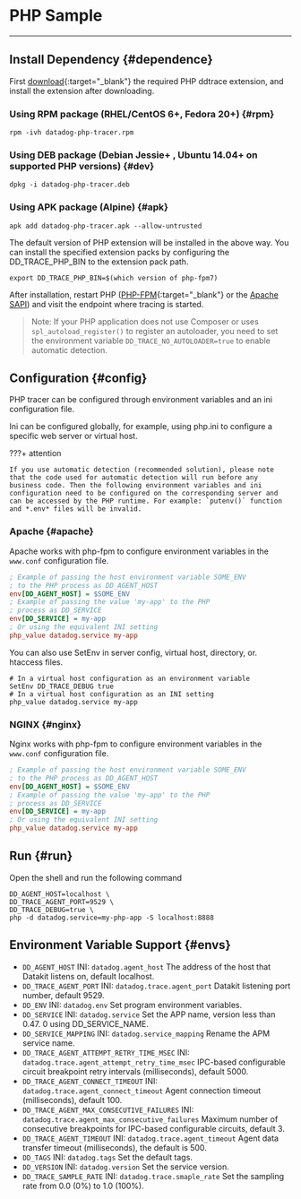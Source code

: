 
# PHP Sample
---

## Install Dependency {#dependence}

First [download](https://github.com/DataDog/dd-trace-php/releases){:target="_blank"} the required PHP ddtrace extension, and install the extension after downloading.
<!-- markdownlint-disable MD013 -->
### Using RPM package (RHEL/CentOS 6+, Fedora 20+)  {#rpm}
<!-- markdownlint-enable -->
```shell
rpm -ivh datadog-php-tracer.rpm
```
<!-- markdownlint-disable MD013 -->
### Using DEB package (Debian Jessie+ , Ubuntu 14.04+ on supported PHP versions)  {#dev}
<!-- markdownlint-enable -->
```shell
dpkg -i datadog-php-tracer.deb
```

<!-- markdownlint-disable MD013 -->
### Using APK package (Alpine) {#apk}
<!-- markdownlint-enable -->
```shell
apk add datadog-php-tracer.apk --allow-untrusted
```

The default version of PHP extension will be installed in the above way. You can install the specified extension packs by configuring the DD_TRACE_PHP_BIN to the extension pack path.

```shell
export DD_TRACE_PHP_BIN=$(which version of php-fpm7)
```

After installation, restart PHP ([PHP-FPM](https://www.php.net/manual/en/install.fpm.php){:target="_blank"} or the [Apache SAPI](https://en.wikipedia.org/wiki/Server_application_programming_interface)) and visit the endpoint where tracing is started.

> Note: If your PHP application does not use Composer or uses `spl_autoload_register()` to register an autoloader, you need to set the environment variable `DD_TRACE_NO_AUTOLOADER=true` to enable automatic detection.

## Configuration {#config}

PHP tracer can be configured through environment variables and an ini configuration file.

Ini can be configured globally, for example, using php.ini to configure a specific web server or virtual host.

<!-- markdownlint-disable MD046 -->
???+ attention

    If you use automatic detection (recommended solution), please note that the code used for automatic detection will run before any business code. Then the following environment variables and ini configuration need to be configured on the corresponding server and can be accessed by the PHP runtime. For example: `putenv()` function and *.env* files will be invalid.
<!-- markdownlint-enable -->

### Apache {#apache}

Apache works with php-fpm to configure environment variables in the `www.conf` configuration file.

```ini
; Example of passing the host environment variable SOME_ENV
; to the PHP process as DD_AGENT_HOST
env[DD_AGENT_HOST] = $SOME_ENV
; Example of passing the value 'my-app' to the PHP
; process as DD_SERVICE
env[DD_SERVICE] = my-app
; Or using the equivalent INI setting
php_value datadog.service my-app
```

You can also use SetEnv in server config, virtual host, directory, or. htaccess files.

```htaccess
# In a virtual host configuration as an environment variable
SetEnv DD_TRACE_DEBUG true
# In a virtual host configuration as an INI setting
php_value datadog.service my-app
```

### NGINX {#nginx}

Nginx works with php-fpm to configure environment variables in the `www.conf` configuration file.

```ini
; Example of passing the host environment variable SOME_ENV
; to the PHP process as DD_AGENT_HOST
env[DD_AGENT_HOST] = $SOME_ENV
; Example of passing the value 'my-app' to the PHP
; process as DD_SERVICE
env[DD_SERVICE] = my-app
; Or using the equivalent INI setting
php_value datadog.service my-app
```

## Run {#run}

Open the shell and run the following command

```shell
DD_AGENT_HOST=localhost \
DD_TRACE_AGENT_PORT=9529 \
DD_TRACE_DEBUG=true \
php -d datadog.service=my-php-app -S localhost:8888
```

## Environment Variable Support {#envs}

- `DD_AGENT_HOST`
  INI: `datadog.agent_host`
  The address of the host that Datakit listens on, default localhost.
- `DD_TRACE_AGENT_PORT`
  INI: `datadog.trace.agent_port`
  Datakit listening port number, default 9529.
- `DD_ENV`
  INI: `datadog.env`
  Set program environment variables.
- `DD_SERVICE`
  INI: `datadog.service`
  Set the APP name, version less than 0.47. 0 using DD_SERVICE_NAME.
- `DD_SERVICE_MAPPING`
  INI: `datadog.service_mapping`
  Rename the APM service name.
- `DD_TRACE_AGENT_ATTEMPT_RETRY_TIME_MSEC`
  INI: `datadog.trace.agent_attempt_retry_time_msec`
  IPC-based configurable circuit breakpoint retry intervals (milliseconds), default 5000.
- `DD_TRACE_AGENT_CONNECT_TIMEOUT`
  INI: `datadog.trace.agent_connect_timeout`
  Agent connection timeout (milliseconds), default 100.
- `DD_TRACE_AGENT_MAX_CONSECUTIVE_FAILURES`
  INI: `datadog.trace.agent_max_consecutive_failures`
  Maximum number of consecutive breakpoints for IPC-based configurable circuits, default 3.
- `DD_TRACE_AGENT_TIMEOUT`
  INI: `datadog.trace.agent_timeout`
  Agent data transfer timeout (milliseconds), the default is 500.
- `DD_TAGS`
  INI: `datadog.tags`
  Set the default tags.
- `DD_VERSION`
  INI: `datadog.version`
  Set the service version.
- `DD_TRACE_SAMPLE_RATE`
  INI: `datadog.trace.smaple_rate`
  Set the sampling rate from 0.0 (0%) to 1.0 (100%).
